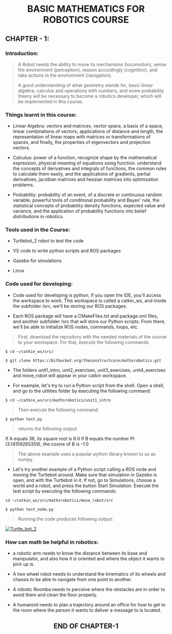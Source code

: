 <h1 align = "center">BASIC MATHEMATICS FOR ROBOTICS COURSE</h1>

## CHAPTER - 1:

### Introduction:

> A Robot needs the ability to move its mechanisms (locomotion), sense the environment (perception), reason accordingly (cognition), and take actions in the environment (navigation).

> A good understanding of what geometry stands for, basic linear algebra, calculus and operations with numbers, and some probability theory will be necessary to become a robotics developer, which will be implemented in this course.

### Things learnt in this course:

- Linear Algebra: vectors and matrices, vector space, a basis of a space, linear combinations of vectors, applications of distance and length, the representation of linear maps with matrices or transformations of spaces, and finally, the properties of eigenvectors and projection vectors.

- Calculus: power of a function, recognize shape by the mathematical expression, physical meaning of equations using function. understand the concepts of derivatives and integrals of functions, the common rules to calculate them easily, and the applications of gradients, partial derivatives, jacobian matrices and hessian matrices into optimization problems.

- Probability: probability of an event, of a discrete or continuous random variable, powerful tools of conditional probability and Bayes' rule, the statistical concepts of probability density functions, expected value and variance, and the application of probability functions into belief distributions in robotics.

### Tools used in the Course:

- Turtlebot_2 robot to test the code

- VS code to write python scripts and ROS packages

- Gazebo for simulations

- Linux

### Code used for developing:

- Code used for developing is python, If you open the IDE, you'll access the workspace to work. This workspace is called a catkin_ws, and inside the subfolder /src, we'll be storing our ROS packages.

- Each ROS package will have a CMakeFiles.txt and package.xml files, and another subfolder /src that will store our Python scripts. From there, we'll be able to initialize ROS nodes, commands, loops, etc.

> First, download the repository with the needed materials of the course to your workspace. For that, execute the following commands.

``$ cd ~/catkin_ws/src/``


``$ git clone https://bitbucket.org/theconstructcore/mathsrobotics.git``

- The folders unit1_intro, unit2_exercises, unit3_exercises, unit4_exercises and move_robot will appear in your catkin workspace.

- For example, let's try to run a Python script from the shell. Open a shell, and go to the utilities folder by executing the following command:

``$ cd ~/catkin_ws/src/mathsrobotics/unit1_intro``

> Then execute the following command:

``$ python test.py``

> returns the following output:

If A equals 36, its square root is 6.0
If B equals the number PI (3.14159265359), the cosine of B is -1.0

> The above example uses a popular python library known to us as numpy

- Let's try another example of a Python script calling a ROS node and moving the Turtlebot around. Make sure that simulation in Gazebo is open, and with the Turtlebot in it. If not, go to Simulations, choose a world and a robot, and press the button Start Simulation. Execute the test script by executing the following commands:

``cd ~/catkin_ws/src/mathsrobotics/move_robot/src``

``$ python test_node.py``

> Running the code produces following output:

[![Turtle_bot_2](Turtle_bot_2.png)](https://youtu.be/BBTdNNUludM)

### How can math be helpful in robotics:

- a robotic arm needs to know the distance between its base and manipulator, and also how it is oriented and where the object it wants to pick up is.

- A two wheel robot needs to understand the kinematics of its wheels and chassis to be able to navigate from one point to another.

- A robotic Roomba needs to perceive where the obstacles are in order to avoid them and clean the floor properly.

- A humanoid needs to plan a trajectory around an office for how to get to the room where the person it wants to deliver a message to is located.


<h2 align = "center">END OF CHAPTER-1</h2>

